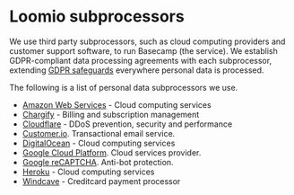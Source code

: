 # Loomio subprocessors

We use third party subprocessors, such as cloud computing providers and customer support software, to run Basecamp (the service). We establish GDPR-compliant data processing agreements with each subprocessor, extending [GDPR safeguards](../regulations/index.md) everywhere personal data is processed.

The following is a list of personal data subprocessors we use.

- [Amazon Web Services](https://aws.amazon.com/compliance/gdpr-center/) - Cloud computing services
- [Chargify](https://help.chargify.com/my-account/gdpr.html) - Billing and subscription management
- [Cloudflare](https://www.cloudflare.com/gdpr/introduction/) - DDoS prevention, security and performance
- [Customer.io](https://customer.io/gdpr.html). Transactional email service.
- [DigitalOcean](https://www.digitalocean.com/security/gdpr/) - Cloud computing services
- [Google Cloud Platform](https://cloud.google.com/security/gdpr/resource-center/). Cloud services provider.
- [Google reCAPTCHA](https://developers.google.com/recaptcha/). Anti-bot protection.
- [Heroku](https://www.heroku.com/compliance) - Cloud computing services
- [Windcave](https://sec.windcave.com/pxmi3/privacy-policy) - Creditcard payment processor
